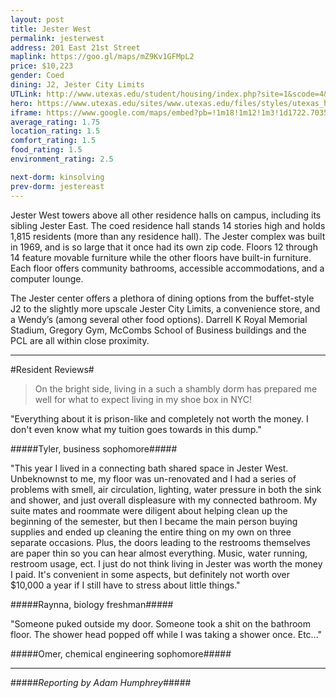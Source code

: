 ```yaml
---
layout: post
title: Jester West
permalink: jesterwest
address: 201 East 21st Street
maplink: https://goo.gl/maps/mZ9Kv1GFMpL2
price: $10,223
gender: Coed
dining: J2, Jester City Limits
UTLink: http://www.utexas.edu/student/housing/index.php?site=1&scode=4&id=126
hero: https://www.utexas.edu/sites/www.utexas.edu/files/styles/utexas_hero_photo_image/public/hero-photos/maincampus_hero.jpg?itok=i1E3qQY4
iframe: https://www.google.com/maps/embed?pb=!1m18!1m12!1m3!1d1722.703554574819!2d-97.73743044188875!3d30.28246991167159!2m3!1f0!2f0!3f0!3m2!1i1024!2i768!4f13.1!3m3!1m2!1s0x8644b59c070c71b1%3A0x160cfe70b943e9a3!2sJester+West+Dormitory%2C+Jester+Cir%2C+Austin%2C+TX+78712!5e0!3m2!1sen!2sus!4v1462317318739
average_rating: 1.75
location_rating: 1.5
comfort_rating: 1.5
food_rating: 1.5
environment_rating: 2.5

next-dorm: kinsolving
prev-dorm: jestereast
---
```


Jester West towers above all other residence halls on campus, including its sibling Jester East. The coed residence hall stands 14 stories high and holds 1,815 residents (more than any residence hall). The Jester complex was built in 1969, and is so large that it once had its own zip code. Floors 12 through 14 feature movable furniture while the other floors have built-in furniture. Each floor offers community bathrooms, accessible accommodations, and a computer lounge. 

The Jester center offers a plethora of dining options from the buffet-style J2 to the slightly more upscale Jester City Limits, a convenience store, and a Wendy’s (among several other food options). Darrell K Royal Memorial Stadium, Gregory Gym, McCombs School of Business buildings and the PCL are all within close proximity.

---

#Resident Reviews#

> On the bright side, living in a such a shambly dorm has prepared me well for what to expect living in my shoe box in NYC!


"Everything about it is prison-like and completely not worth the money. I don't even know what my tuition goes towards in this dump."

#####Tyler, business sophomore#####

"This year I lived in a connecting bath shared space in Jester West. Unbeknownst to me, my floor was un-renovated and I had a series of problems with smell, air circulation, lighting, water pressure in both the sink and shower, and just overall displeasure with my connected bathroom. My suite mates and roommate were diligent about helping clean up the beginning of the semester, but then I became the main person buying supplies and ended up cleaning the entire thing on my own on three separate occasions. Plus, the doors leading to the restrooms themselves are paper thin so you can hear almost everything. Music, water running, restroom usage, ect. I just do not think living in Jester was worth the money I paid. It's convenient in some aspects, but definitely not worth over $10,000 a year if I still have to stress about little things."

#####Raynna, biology freshman#####

"Someone puked outside my door. Someone took a shit on the bathroom floor. The shower head popped off while I was taking a shower once. Etc..."

#####Omer, chemical engineering sophomore#####

---

#####_Reporting by Adam Humphrey_#####